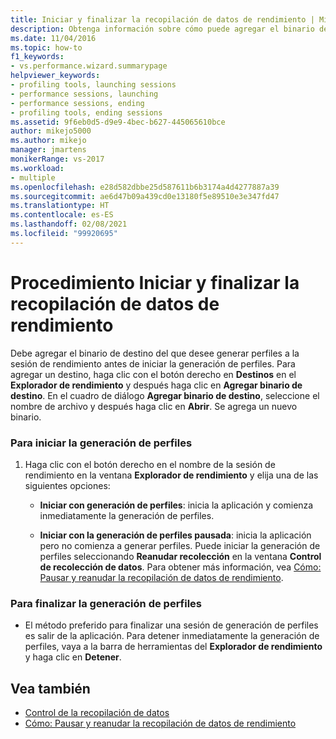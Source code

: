 ```yaml
---
title: Iniciar y finalizar la recopilación de datos de rendimiento | Microsoft Docs
description: Obtenga información sobre cómo puede agregar el binario de destino del que quiere generar perfiles a la sesión de rendimiento antes de iniciar la generación de perfiles.
ms.date: 11/04/2016
ms.topic: how-to
f1_keywords:
- vs.performance.wizard.summarypage
helpviewer_keywords:
- profiling tools, launching sessions
- performance sessions, launching
- performance sessions, ending
- profiling tools, ending sessions
ms.assetid: 9f6eb0d5-d9e9-4bec-b627-445065610bce
author: mikejo5000
ms.author: mikejo
manager: jmartens
monikerRange: vs-2017
ms.workload:
- multiple
ms.openlocfilehash: e28d582dbbe25d587611b6b3174a4d4277887a39
ms.sourcegitcommit: ae6d47b09a439cd0e13180f5e89510e3e347fd47
ms.translationtype: HT
ms.contentlocale: es-ES
ms.lasthandoff: 02/08/2021
ms.locfileid: "99920695"
---
```

# <a name="how-to-start-and-end-performance-data-collection"></a>Procedimiento Iniciar y finalizar la recopilación de datos de rendimiento
Debe agregar el binario de destino del que desee generar perfiles a la sesión de rendimiento antes de iniciar la generación de perfiles. Para agregar un destino, haga clic con el botón derecho en **Destinos** en el **Explorador de rendimiento** y después haga clic en **Agregar binario de destino**. En el cuadro de diálogo **Agregar binario de destino**, seleccione el nombre de archivo y después haga clic en **Abrir**. Se agrega un nuevo binario.

### <a name="to-start-profiling"></a>Para iniciar la generación de perfiles

1. Haga clic con el botón derecho en el nombre de la sesión de rendimiento en la ventana **Explorador de rendimiento** y elija una de las siguientes opciones:

    - **Iniciar con generación de perfiles**: inicia la aplicación y comienza inmediatamente la generación de perfiles.

    - **Iniciar con la generación de perfiles pausada**: inicia la aplicación pero no comienza a generar perfiles. Puede iniciar la generación de perfiles seleccionando **Reanudar recolección** en la ventana **Control de recolección de datos**. Para obtener más información, vea [Cómo: Pausar y reanudar la recopilación de datos de rendimiento](../profiling/how-to-pause-and-resume-performance-data-collection.md).

### <a name="to-end-profiling"></a>Para finalizar la generación de perfiles

- El método preferido para finalizar una sesión de generación de perfiles es salir de la aplicación. Para detener inmediatamente la generación de perfiles, vaya a la barra de herramientas del **Explorador de rendimiento** y haga clic en **Detener**.

## <a name="see-also"></a>Vea también
- [Control de la recopilación de datos](../profiling/controlling-data-collection.md)
- [Cómo: Pausar y reanudar la recopilación de datos de rendimiento](../profiling/how-to-pause-and-resume-performance-data-collection.md)
